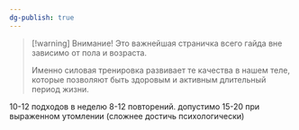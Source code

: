 ```yaml
---
dg-publish: true
---
```

> [!warning] Внимание!
>  Это важнейшая страничка всего гайда вне зависимо от пола и возраста. 
>  
>  Именно силовая тренировка развивает те качества в нашем теле, которые позволяют быть здоровым и активным длительный период жизни.


10-12 подходов в неделю
8-12 повторений. допустимо 15-20 при выраженном утомлении (сложнее достичь психологически)